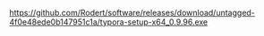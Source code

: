 <!--
 * @Author: JavaPub
 * @Date: 2024-05-25 15:01:20
 * @LastEditors: your name
 * @LastEditTime: 2024-05-25 15:01:23
 * @Description: Here is the JavaPub code base. Search JavaPub on the whole web.
 * @FilePath: \software\typora\windows10\readme.md
-->
https://github.com/Rodert/software/releases/download/untagged-4f0e48ede0b147951c1a/typora-setup-x64_0.9.96.exe